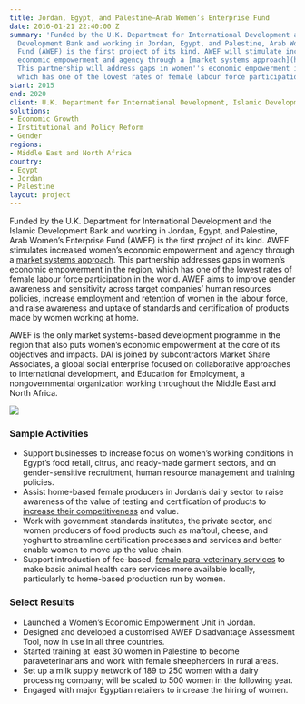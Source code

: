 ```yaml
---
title: Jordan, Egypt, and Palestine—Arab Women’s Enterprise Fund
date: 2016-01-21 22:40:00 Z
summary: 'Funded by the U.K. Department for International Development and the Islamic
  Development Bank and working in Jordan, Egypt, and Palestine, Arab Women''s Enterprise
  Fund (AWEF) is the first project of its kind. AWEF will stimulate increased women''s
  economic empowerment and agency through a [market systems approach](http://dai-global-developments.com/articles/market-systems-development-a-primer-on-pro-poor-programming/?utm_source=daidotcom).
  This partnership will address gaps in women''s economic empowerment in the region,
  which has one of the lowest rates of female labour force participation in the world. '
start: 2015
end: 2020
client: U.K. Department for International Development, Islamic Development Bank
solutions:
- Economic Growth
- Institutional and Policy Reform
- Gender
regions:
- Middle East and North Africa
country:
- Egypt
- Jordan
- Palestine
layout: project
---
```


Funded by the U.K. Department for International Development and the Islamic Development Bank and working in Jordan, Egypt, and Palestine, Arab Women’s Enterprise Fund (AWEF) is the first project of its kind. AWEF stimulates increased women’s economic empowerment and agency through a [market systems approach][1]. This partnership addresses gaps in women’s economic empowerment in the region, which has one of the lowest rates of female labour force participation in the world. AWEF aims to improve gender awareness and sensitivity across target companies’ human resources policies, increase employment and retention of women in the labour force, and raise awareness and uptake of standards and certification of products made by women working at home.

AWEF is the only market systems-based development programme in the region that also puts women’s economic empowerment at the core of its objectives and impacts. DAI is joined by subcontractors Market Share Associates, a global social enterprise focused on collaborative approaches to international development, and Education for Employment, a nongovernmental organization working throughout the Middle East and North Africa.

![][2]

###  Sample Activities

* Support businesses to increase focus on women’s working conditions in Egypt’s food retail, citrus, and ready-made garment sectors, and on gender-sensitive recruitment, human resource management and training policies. 
* Assist home-based female producers in Jordan’s dairy sector to raise awareness of the value of testing and certification of products to [increase their competitiveness](http://jordantimes.com/news/local/uk-project-helps-jerash-women-sell-dairy-products-national-market) and value.
* Work with government standards institutes, the private sector, and women producers of food products such as maftoul, cheese, and yoghurt to streamline certification processes and services and better enable women to move up the value chain.
* Support introduction of fee-based, [female para-veterinary services](http://dai-global-developments.com/articles/turning-social-norms-in-the-middle-east-into-job-opportunities-for-women/) to make basic animal health care services more available locally, particularly to home-based production run by women.

###  Select Results

* Launched a Women’s Economic Empowerment Unit in Jordan.
* Designed and developed a customised AWEF Disadvantage Assessment Tool, now in use in all three countries. 
* Started training at least 30 women in Palestine to become paraveterinarians and work with female sheepherders in rural areas. 
* Set up a milk supply network of 189 to 250 women with a dairy processing company; will be scaled to 500 women in the following year. 
* Engaged with major Egyptian retailers to increase the hiring of women. 

[1]: http://dai-global-developments.com/articles/market-systems-development-a-primer-on-pro-poor-programming/?utm_source=daidotcom
[2]: https://assetify-dai.com/projects/AWEF-web-page.jpg

